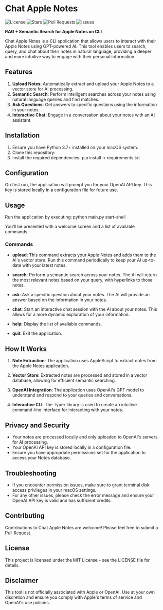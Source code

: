 # Chat Apple Notes
![License](https://img.shields.io/github/license/yashgoenka/chat-apple-notes)
![Stars](https://img.shields.io/github/stars/yashgoenka/chat-apple-notes)
![Pull Requests](https://img.shields.io/github/issues-pr/yashgoenka/chat-apple-notes)
![Issues](https://img.shields.io/github/issues/yashgoenka/chat-apple-notes)

**RAG + Semantic Search for Apple Notes on CLI**

Chat Apple Notes is a CLI application that allows users to interact with their Apple Notes using GPT-powered AI. This tool enables users to search, query, and chat about their notes in natural language, providing a deeper and more intuitive way to engage with their personal information.

## Features

1. **Upload Notes**: Automatically extract and upload your Apple Notes to a vector store for AI processing.
2. **Semantic Search**: Perform intelligent searches across your notes using natural language queries and find matches.
3. **Ask Questions**: Get answers to specific questions using the information in your notes.
4. **Interactive Chat**: Engage in a conversation about your notes with an AI assistant.

## Installation

1. Ensure you have Python 3.7+ installed on your macOS system.
2. Clone this repository:
3. Install the required dependencies: pip install -r requirements.txt

## Configuration

On first run, the application will prompt you for your OpenAI API key. This key is stored locally in a configuration file for future use.

## Usage

Run the application by executing: python main.py start-shell

You'll be presented with a welcome screen and a list of available commands.

### Commands

- **upload**: This command extracts your Apple Notes and adds them to the AI's vector store. Run this command periodically to keep your AI up-to-date with your latest notes.

- **search**: Perform a semantic search across your notes. The AI will return the most relevant notes based on your query, with hyperlinks to those notes.

- **ask**: Ask a specific question about your notes. The AI will provide an answer based on the information in your notes.

- **chat**: Start an interactive chat session with the AI about your notes. This allows for a more dynamic exploration of your information.

- **help**: Display the list of available commands.

- **quit**: Exit the application.

## How It Works

1. **Note Extraction**: The application uses AppleScript to extract notes from the Apple Notes application.

2. **Vector Store**: Extracted notes are processed and stored in a vector database, allowing for efficient semantic searching.

3. **OpenAI Integration**: The application uses OpenAI's GPT model to understand and respond to your queries and conversations.

4. **Interactive CLI**: The Typer library is used to create an intuitive command-line interface for interacting with your notes.

## Privacy and Security

- Your notes are processed locally and only uploaded to OpenAI's servers for AI processing.
- Your OpenAI API key is stored locally in a configuration file.
- Ensure you have appropriate permissions set for the application to access your Notes database.

## Troubleshooting

- If you encounter permission issues, make sure to grant terminal disk access privileges in your macOS settings.
- For any other issues, please check the error message and ensure your OpenAI API key is valid and has sufficient credits.

## Contributing

Contributions to Chat Apple Notes are welcome! Please feel free to submit a Pull Request.

## License

This project is licensed under the MIT License - see the LICENSE file for details.

## Disclaimer

This tool is not officially associated with Apple or OpenAI. Use at your own discretion and ensure you comply with Apple's terms of service and OpenAI's use policies.